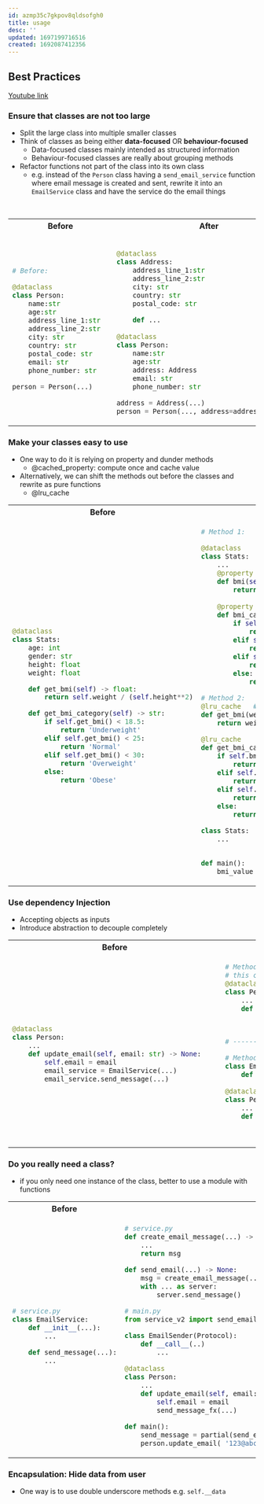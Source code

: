 ```yaml
---
id: azmp35c7gkpov8qldsofgh0
title: usage
desc: ''
updated: 1697199716516
created: 1692087412356
---
```


## Best Practices

[Youtube link](https://www.youtube.com/watch?v=lX9UQp2NwTk&ab_channel=ArjanCodes)

### Ensure that classes are not too large

- Split the large class into multiple smaller classes
- Think of classes as being either **data-focused** OR **behaviour-focused**
  - Data-focused classes mainly intended as structured information
  - Behaviour-focused classes are really about grouping methods
- Refactor functions not part of the class into its own class
    - e.g. instead of the `Person` class having a `send_email_service` function where email message is created and sent, rewrite it into an `EmailService` class and have the service do the email things

<br>

<table>
  <tr>
    <th>Before</th>
    <th>After</th>
  </tr>
  <tr>
    <td>

``` py
# Before:

@dataclass
class Person:
    name:str
    age:str
    address_line_1:str
    address_line_2:str
    city: str
    country: str
    postal_code: str
    email: str
    phone_number: str

person = Person(...)    
```

</td>
<td>

``` py

@dataclass
class Address:
    address_line_1:str
    address_line_2:str
    city: str
    country: str
    postal_code: str

    def ...
    
@dataclass
class Person:
    name:str
    age:str
    address: Address
    email: str
    phone_number: str

address = Address(...)
person = Person(..., address=address, ...)    
```

</td>
  </tr>
</table>

### Make your classes easy to use

- One way to do it is relying on property and dunder methods
  - @cached_property: compute once and cache value
- Alternatively, we can shift the methods out before the classes and rewrite as pure functions
  - @lru_cache

<table>
  <tr>
    <th>Before</th>
    <th>After</th>
  </tr>
  <tr>
    <td>

``` py

@dataclass
class Stats:
    age: int
    gender: str
    height: float
    weight: float

    def get_bmi(self) -> float:
        return self.weight / (self.height**2)

    def get_bmi_category(self) -> str:
        if self.get_bmi() < 18.5:
            return 'Underweight'
        elif self.get_bmi() < 25:
            return 'Normal'
        elif self.get_bmi() < 30:
            return 'Overweight'
        else:
            return 'Obese'              
```

</td>
<td>

``` py
# Method 1:

@dataclass
class Stats:
    ...
    @property
    def bmi(self) -> float:
        return self.weight / (self.height**2)
    
    @property
    def bmi_category(self) -> str:
        if self.bmi < 18.5:
            return 'Underweight'
        elif self.bmi < 25:
            return 'Normal'
        elif self.bmi < 30:
            return 'Overweight'
        else:
            return 'Obese'    

# Method 2:
@lru_cache   # cache results specific to a set of values
def get_bmi(weight: float, height: float) -> float:
    return weight / (height**2)

@lru_cache
def get_bmi_category(bmi_value: float) -> str:
    if self.bmi_value < 18.5:
        return 'Underweight'
    elif self.bmi_value < 25:
        return 'Normal'
    elif self.bmi_value < 30:
        return 'Overweight'
    else:
        return 'Obese' 

class Stats:
    ...


def main():
    bmi_value = get_bmi(Stats.weight, stats.height)


```

</td>
  </tr>
</table>

### Use dependency Injection

- Accepting objects as inputs
- Introduce abstraction to decouple completely

<table>
  <tr>
    <th>Before</th>
    <th>After</th>
  </tr>
  <tr>
    <td>

``` py

@dataclass
class Person:
    ...
    def update_email(self, email: str) -> None:
        self.email = email
        email_service = EmailService(...)
        email_service.send_message(...)            
```

</td>
<td>

``` py
# Method 1:
# this change allows the use of different email services
@dataclass
class Person:
    ...
    def update_email(self, email: str, email_service: EmailService) -> None:
        self.email = email
        email_service.send_message(...) 

# ----------------------------------------------------------------------------

# Method 2:
class EmailSender(Protocol):
    def send_message(...) -> None:
        ...
@dataclass
class Person:
    ...
    def update_email(self, email: str, email_service: EmailSender) -> None:
        self.email = email
        email_service.send_message(...)                 
```

</td>
  </tr>
</table>

### Do you really need a class?

- if you only need one instance of the class, better to use a module with functions

<table>
  <tr>
    <th>Before</th>
    <th>After</th>
  </tr>
  <tr>
    <td>

``` py
# service.py
class EmailService:
    def __init__(...):
        ...      

    def send_message(...):
        ...       
```

</td>
<td>

``` py
# service.py
def create_email_message(...) -> EmailMessage:
    ...
    return msg

def send_email(...) -> None:
    msg = create_email_message(...)
    with ... as server:
        server.send_message()    

# main.py        
from service_v2 import send_email

class EmailSender(Protocol):
    def __call__(..)
        ...

@dataclass
class Person:
    ...
    def update_email(self, email: str, send_message_fx: EmailSender) -> None:
        self.email = email
        send_message_fx(...)  

def main():
    send_message = partial(send_email, ...)
    person.update_email( '123@abc.com', send_message)
```

</td>
  </tr>
</table>

### Encapsulation: Hide data from user

- One way is to use double underscore methods e.g. `self.__data`
